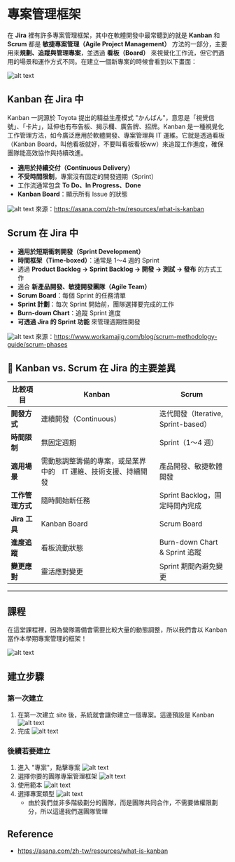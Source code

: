 # 專案管理框架

在 **Jira** 裡有許多專案管理框架，其中在軟體開發中最常聽到的就是 **Kanban** 和 **Scrum** 都是 **敏捷專案管理（Agile Project Management）** 方法的一部分，主要用來**規劃、追蹤與管理專案**，並透過 **看板（Board）** 來視覺化工作流，但它們適用的場景和運作方式不同。在建立一個新專案的時候會看到以下畫面：

![alt text](image.png)

## **Kanban 在 Jira 中**
Kanban 一詞源於 Toyota 提出的精益生產模式 "かんばん"，意思是「視覺信號」、「卡片」，延伸也有布告板、揭示欄、廣告牌、招牌。Kanban 是一種視覺化工作管理方法，如今廣泛應用於軟體開發、專案管理與 IT 運維。它就是透過看板（Kanban Board，叫他看板就好，不要叫看板看板ww）來追蹤工作進度，確保團隊能高效協作與持續改進。

- **適用於持續交付（Continuous Delivery）**  
- **不受時間限制**，專案沒有固定的開發週期（Sprint）  
- 工作流通常包含 **To Do、In Progress、Done**  
- **Kanban Board**：顯示所有 Issue 的狀態  


![alt text](image-2.png)
來源：https://asana.com/zh-tw/resources/what-is-kanban


## **Scrum 在 Jira 中**
- **適用於短期衝刺開發（Sprint Development）**  
- **時間框架（Time-boxed）**：通常是 1～4 週的 Sprint  
- 透過 **Product Backlog → Sprint Backlog → 開發 → 測試 → 發布** 的方式工作  
- 適合 **新產品開發、敏捷開發團隊（Agile Team）**  
- **Scrum Board**：每個 Sprint 的任務清單  
- **Sprint 計劃**：每次 Sprint 開始前，團隊選擇要完成的工作  
- **Burn-down Chart**：追蹤 Sprint 進度  
- **可透過 Jira 的 Sprint 功能** 來管理週期性開發  

![alt text](image-1.png)
來源：https://www.workamajig.com/blog/scrum-methodology-guide/scrum-phases

## **📌 Kanban vs. Scrum 在 Jira 的主要差異**
|  **比較項目**  | **Kanban** | **Scrum** |
|----------------|-----------|-----------|
| **開發方式** | 連續開發（Continuous） | 迭代開發（Iterative, Sprint-based） |
| **時間限制** | 無固定週期 | Sprint（1～4 週） |
| **適用場景** | 需動態調整籌備的專案，或是業界中的　IT 運維、技術支援、持續開發 | 產品開發、敏捷軟體開發 |
| **工作管理方式** | 隨時開始新任務 | Sprint Backlog，固定時間內完成 |
| **Jira 工具** | Kanban Board | Scrum Board |
| **進度追蹤** | 看板流動狀態 | Burn-down Chart & Sprint 追蹤 |
| **變更應對** | 靈活應對變更 | Sprint 期間內避免變更 |

---

## 課程

在這堂課程裡，因為營隊籌備會需要比較大量的動態調整，所以我們會以 Kanban 當作本學期專案管理的框架！

![alt text](image-3.png)

## 建立步驟
### 第一次建立
1. 在第一次建立 site 後，系統就會讓你建立一個專案。這邊預設是 Kanban ![alt text](image-4.png)
2. 完成 ![alt text](image-5.png)

### 後續若要建立
1. 進入 "專案"，點擊專案 ![alt text](image-6.png)
2. 選擇你要的團隊專案管理框架 ![alt text](image-7.png)
3. 使用範本 ![alt text](image-8.png)
4. 選擇專案類型 ![alt text](image-9.png)
    - 由於我們並非多階級劃分的團隊，而是團隊共同合作，不需要做權限劃分，所以這邊我們選團隊管理


## Reference
- https://asana.com/zh-tw/resources/what-is-kanban